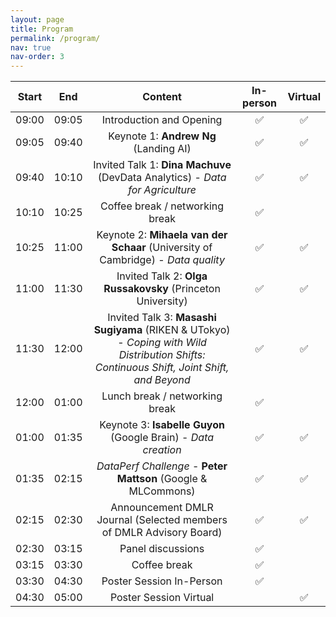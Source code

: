 ```yaml
---
layout: page
title: Program
permalink: /program/
nav: true
nav-order: 3
---
```

| Start | End | Content | In-person | Virtual |
|:---:|:---:|:---:|:---:|:---:|
| 09:00 | 09:05 | Introduction and Opening| :white_check_mark: | :white_check_mark: |
| 09:05 | 09:40 | Keynote 1: **Andrew Ng** (Landing AI) | :white_check_mark: | :white_check_mark: |
| 09:40 | 10:10 | Invited Talk 1: **Dina Machuve** (DevData Analytics) - *Data for Agriculture* | :white_check_mark: | :white_check_mark: |
| 10:10 | 10:25 | Coffee break / networking break| :white_check_mark: |  |
| 10:25 | 11:00 | Keynote 2: **Mihaela van der Schaar** (University of Cambridge) - *Data quality*| :white_check_mark: | :white_check_mark: |
| 11:00 | 11:30 | Invited Talk 2: **Olga Russakovsky** (Princeton University) | :white_check_mark: | :white_check_mark: |
| 11:30 | 12:00 | Invited Talk 3: **Masashi Sugiyama** (RIKEN & UTokyo) - *Coping with Wild Distribution Shifts: Continuous Shift, Joint Shift, and Beyond* | :white_check_mark: | :white_check_mark: |
| 12:00 | 01:00 | Lunch break / networking break | :white_check_mark: |  |
| 01:00 | 01:35 | Keynote 3: **Isabelle Guyon** (Google Brain) - *Data creation*| :white_check_mark: | :white_check_mark: |
| 01:35 | 02:15 | *DataPerf Challenge* - **Peter Mattson** (Google & MLCommons) | :white_check_mark: | :white_check_mark: |
| 02:15 | 02:30 | Announcement DMLR Journal (Selected members of DMLR Advisory Board) | :white_check_mark: | :white_check_mark: |
| 02:30 | 03:15 | Panel discussions | :white_check_mark: |  |
| 03:15 | 03:30 | Coffee break | :white_check_mark: |  |
| 03:30 | 04:30 | Poster Session In-Person | :white_check_mark: | |
| 04:30 | 05:00 | Poster Session Virtual | | :white_check_mark: |
